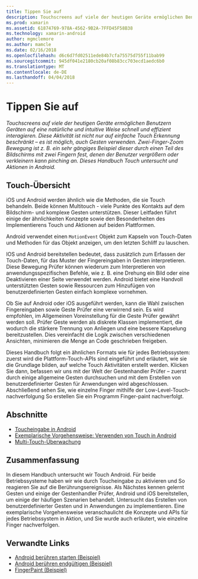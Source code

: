 ```yaml
---
title: Tippen Sie auf
description: Touchscreens auf viele der heutigen Geräte ermöglichen Benutzern Geräten auf eine natürliche und intuitive Weise schnell und effizient interagieren. Diese Aktivität ist nicht nur auf einfache Touch Erkennung beschränkt – es ist möglich, auch Gesten verwenden. Zwei-Finger-Zoom Bewegung ist z. B. ein sehr gängiges Beispiel dieser durch einen Teil des Bildschirms mit zwei Fingern fest, denen der Benutzer vergrößern oder verkleinern kann pinching an. Dieses Handbuch Touch untersucht und Aktionen in Android.
ms.prod: xamarin
ms.assetid: 61874769-978A-4562-9B2A-7FFD45F58B38
ms.technology: xamarin-android
author: mgmclemore
ms.author: mamcle
ms.date: 02/16/2018
ms.openlocfilehash: d6c6d7fd02511ede84b7cfa75575d755f11bab99
ms.sourcegitcommit: 945df041e2180cb20af08b83cc703ecd1aedc6b0
ms.translationtype: MT
ms.contentlocale: de-DE
ms.lasthandoff: 04/04/2018
---
```

# <a name="touch"></a>Tippen Sie auf

_Touchscreens auf viele der heutigen Geräte ermöglichen Benutzern Geräten auf eine natürliche und intuitive Weise schnell und effizient interagieren. Diese Aktivität ist nicht nur auf einfache Touch Erkennung beschränkt – es ist möglich, auch Gesten verwenden. Zwei-Finger-Zoom Bewegung ist z. B. ein sehr gängiges Beispiel dieser durch einen Teil des Bildschirms mit zwei Fingern fest, denen der Benutzer vergrößern oder verkleinern kann pinching an. Dieses Handbuch Touch untersucht und Aktionen in Android._

## <a name="touch-overview"></a>Touch-Übersicht

iOS und Android werden ähnlich wie die Methoden, die sie Touch behandeln. Beide können Multitouch - viele Punkte des Kontakts auf dem Bildschirm- und komplexe Gesten unterstützen. Dieser Leitfaden führt einige der ähnlichkeiten Konzepte sowie den Besonderheiten des Implementierens Touch und Aktionen auf beiden Plattformen.

Android verwendet einen `MotionEvent` Objekt zum Kapseln von Touch-Daten und Methoden für das Objekt anzeigen, um den letzten Schliff zu lauschen.

IOS und Android bereitstellen bedeutet, dass zusätzlich zum Erfassen der Touch-Daten, für das Muster der Fingereingaben in Gesten interpretieren. Diese Bewegung Prüfer können wiederum zum Interpretieren von anwendungsspezifischen Befehle, wie z. B. eine Drehung ein Bild oder eine Deaktivieren einer Seite verwendet werden. Android bietet eine Handvoll unterstützten Gesten sowie Ressourcen zum Hinzufügen von benutzerdefinierten Gesten einfach komplexe vornehmen.

Ob Sie auf Android oder iOS ausgeführt werden, kann die Wahl zwischen Fingereingaben sowie Geste Prüfer eine verwirrend sein. Es wird empfohlen, im Allgemeinen Voreinstellung für die Geste Prüfer gewährt werden soll. Prüfer Geste werden als diskrete Klassen implementiert, die wodurch die stärkere Trennung von Anliegen und eine bessere Kapselung bereitzustellen. Dies vereinfacht die Logik zwischen verschiedenen Ansichten, minimieren die Menge an Code geschrieben freigeben.

Dieses Handbuch folgt ein ähnlichen Formats wie für jedes Betriebssystem: zuerst wird die Plattform-Touch-APIs sind eingeführt und erläutert, wie sie die Grundlage bilden, auf welche Touch Aktivitäten erstellt werden. Klicken Sie dann, befassen wir uns mit der Welt der Gestenhandler Prüfer – zuerst durch einige allgemeine Gesten durchsuchen und mit dem Erstellen von benutzerdefinierter Gesten für Anwendungen wird abgeschlossen. Abschließend sehen Sie, wie einzelne Finger mithilfe der Low-Level-Touch-nachverfolgung So erstellen Sie ein Programm Finger-paint nachverfolgt.

## <a name="sections"></a>Abschnitte

-  [Toucheingabe in Android](~/android/app-fundamentals/touch/android-touch-walkthrough.md)
-  [Exemplarische Vorgehensweise: Verwenden von Touch in Android](~/android/app-fundamentals/touch/android-touch-walkthrough.md)
-  [Multi-Touch-Überwachung](touch-tracking.md)

## <a name="summary"></a>Zusammenfassung

In diesem Handbuch untersucht wir Touch Android. Für beide Betriebssysteme haben wir wie durch Toucheingabe zu aktivieren und So reagieren Sie auf die Berührungsereignisse. Als Nächstes kennen gelernt Gesten und einige der Gestenhandler Prüfer, Android und iOS bereitstellen, um einige der häufigen Szenarien behandelt. Untersucht das Erstellen von benutzerdefinierter Gesten und in Anwendungen zu implementieren. Eine exemplarische Vorgehensweise veranschaulicht die Konzepte und APIs für jedes Betriebssystem in Aktion, und Sie wurde auch erläutert, wie einzelne Finger nachverfolgen.



## <a name="related-links"></a>Verwandte Links

- [Android berühren starten (Beispiel)](https://developer.xamarin.com/samples/monodroid/ApplicationFundamentals/Touch_start)
- [Android berühren endgültigen (Beispiel)](https://developer.xamarin.com/samples/monodroid/ApplicationFundamentals/Touch_final)
- [FingerPaint (Beispiel)](https://developer.xamarin.com/samples/monodroid/ApplicationFundamentals/FingerPaint)
